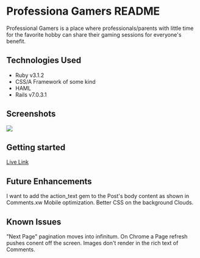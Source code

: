 # Professiona Gamers README

Professional Gamers is a place where professionals/parents with little time for the favorite hobby can share their gaming sessions for everyone's benefit.

## Technologies Used

- Ruby v3.1.2 
- CSS/A Framework of some kind 
- HAML 
- Rails v7.0.3.1 


## Screenshots
<img src="https://imgur.com/T52YHkm" />

## Getting started
[Live Link](https://professional-gamers.herokuapp.com)
## Future Enhancements
I want to add the action_text gem to the Post's body content as shown in Comments.xw
Mobile optimization.
Better CSS on the background Clouds.
## Known Issues
"Next Page" pagination moves into infinitum.
On Chrome a Page refresh pushes conent off the screen.
Images don't render in the rich text of Comments.

